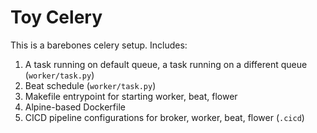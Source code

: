 # Toy Celery

This is a barebones celery setup. Includes: 
1. A task running on default queue, a task running on a different queue (`worker/task.py`)
1. Beat schedule (`worker/task.py`)
1. Makefile entrypoint for starting worker, beat, flower
1. Alpine-based Dockerfile
1. CICD pipeline configurations for broker, worker, beat, flower (`.cicd`)
